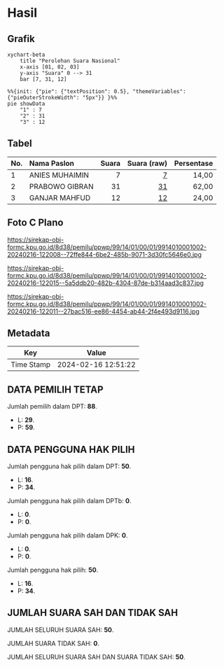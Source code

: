 # Hasil

## Grafik

```mermaid
xychart-beta
    title "Perolehan Suara Nasional"
    x-axis [01, 02, 03]
    y-axis "Suara" 0 --> 31
    bar [7, 31, 12]
```

```mermaid
%%{init: {"pie": {"textPosition": 0.5}, "themeVariables": {"pieOuterStrokeWidth": "5px"}} }%%
pie showData
    "1" : 7
    "2" : 31
    "3" : 12
```

## Tabel

| No. | Nama Paslon    | Suara | Suara (raw) | Persentase |
|:--- |:-------------- | -----:| -----------:| ----------:|
| 1   | ANIES MUHAIMIN | 7     | [7][p-1]    | 14,00      |
| 2   | PRABOWO GIBRAN | 31    | [31][p-2]   | 62,00      |
| 3   | GANJAR MAHFUD  | 12    | [12][p-3]   | 24,00      |


[p-1]: https://github.com/gigit-pemilu/pemilu-2024/blob/main/pilpres/hitung-suara/sub/99-luar-negeri/sub/14-beijing-republik-rakyat-tiongkok/sub/01-beijing-republik-rakyat-tiongkok/sub/0001-beijing-republik-rakyat-tiongkok/sub/002-pos-002/sub/paslon-1.txt
[p-2]: https://github.com/gigit-pemilu/pemilu-2024/blob/main/pilpres/hitung-suara/sub/99-luar-negeri/sub/14-beijing-republik-rakyat-tiongkok/sub/01-beijing-republik-rakyat-tiongkok/sub/0001-beijing-republik-rakyat-tiongkok/sub/002-pos-002/sub/paslon-2.txt
[p-3]: https://github.com/gigit-pemilu/pemilu-2024/blob/main/pilpres/hitung-suara/sub/99-luar-negeri/sub/14-beijing-republik-rakyat-tiongkok/sub/01-beijing-republik-rakyat-tiongkok/sub/0001-beijing-republik-rakyat-tiongkok/sub/002-pos-002/sub/paslon-3.txt

## Foto C Plano

https://sirekap-obj-formc.kpu.go.id/8d38/pemilu/ppwp/99/14/01/00/01/9914010001002-20240216-122008--72ffe844-6be2-485b-9071-3d30fc5646e0.jpg

https://sirekap-obj-formc.kpu.go.id/8d38/pemilu/ppwp/99/14/01/00/01/9914010001002-20240216-122015--5a5ddb20-482b-4304-87de-b314aad3c837.jpg

https://sirekap-obj-formc.kpu.go.id/8d38/pemilu/ppwp/99/14/01/00/01/9914010001002-20240216-122011--27bac516-ee86-4454-ab44-2f4e493d9116.jpg


## Metadata

| Key        | Value               |
| ---------- | ------------------- |
| Time Stamp | 2024-02-16 12:51:22 |


## DATA PEMILIH TETAP

Jumlah pemilih dalam DPT: **88**.
 * L: **29**.
 * P: **59**.

## DATA PENGGUNA HAK PILIH

Jumlah pengguna hak pilih dalam DPT: **50**.
 * L: **16**.
 * P: **34**.

Jumlah pengguna hak pilih dalam DPTb: **0**.
 * L: **0**.
 * P: **0**.

Jumlah pengguna hak pilih dalam DPK: **0**.
 * L: **0**.
 * P: **0**.

Jumlah pengguna hak pilih: **50**.
 * L: **16**.
 * P: **34**.

## JUMLAH SUARA SAH DAN TIDAK SAH

JUMLAH SELURUH SUARA SAH: **50**.

JUMLAH SUARA TIDAK SAH: **0**.

JUMLAH SELURUH SUARA SAH DAN SUARA TIDAK SAH: **50**.


